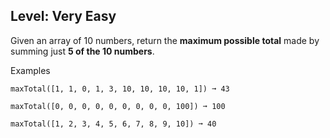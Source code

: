 ## Level: Very Easy

Given an array of 10 numbers, return the **maximum possible total** made by summing just **5 of the 10 numbers**.

Examples
```
maxTotal([1, 1, 0, 1, 3, 10, 10, 10, 10, 1]) ➞ 43

maxTotal([0, 0, 0, 0, 0, 0, 0, 0, 0, 100]) ➞ 100

maxTotal([1, 2, 3, 4, 5, 6, 7, 8, 9, 10]) ➞ 40
```